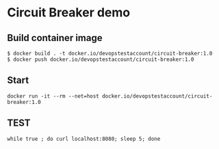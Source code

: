 # Circuit Breaker demo

## Build container image

```
$ docker build . -t docker.io/devopstestaccount/circuit-breaker:1.0
$ docker push docker.io/devopstestaccount/circuit-breaker:1.0
```

## Start
```
docker run -it --rm --net=host docker.io/devopstestaccount/circuit-breaker:1.0
```

## TEST
```
while true ; do curl localhost:8080; sleep 5; done
```
